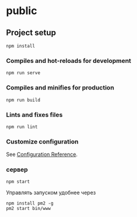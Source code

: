 # public

## Project setup
```
npm install
```

### Compiles and hot-reloads for development
```
npm run serve
```

### Compiles and minifies for production
```
npm run build
```

### Lints and fixes files
```
npm run lint
```

### Customize configuration
See [Configuration Reference](https://cli.vuejs.org/config/).

### сервер

	npm start

Управлять запуском удобнее через

	npm install pm2 -g
	pm2 start bin/www
